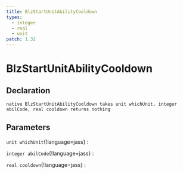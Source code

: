 ```yaml
---
title: BlzStartUnitAbilityCooldown
types:
  - integer
  - real
  - unit
patch: 1.32
---
```


# BlzStartUnitAbilityCooldown

## Declaration

```jass
native BlzStartUnitAbilityCooldown takes unit whichUnit, integer abilCode, real cooldown returns nothing
```

## Parameters
`unit whichUnit`{!language=jass}
: 

`integer abilCode`{!language=jass}
: 

`real cooldown`{!language=jass}
: 
